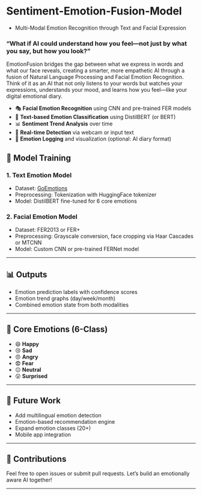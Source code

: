 # Sentiment-Emotion-Fusion-Model
- Multi-Modal Emotion Recognition through Text and Facial Expression

 ### “What if AI could understand how you feel—not just by what you say, but how you look?”
EmotionFusion bridges the gap between what we express in words and what our face reveals, creating a smarter, more empathetic AI through a fusion of Natural Language Processing and Facial Emotion Recognition.
Think of it as an AI that not only listens to your words but watches your expressions, understands your mood, and learns how you feel—like your digital emotional diary.

- 🎭 **Facial Emotion Recognition** using CNN and pre-trained FER models
- 🧠 **Text-based Emotion Classification** using DistilBERT (or BERT)
- 📊 **Sentiment Trend Analysis** over time
- 🔁 **Real-time Detection** via webcam or input text
- 🧾 **Emotion Logging** and visualization (optional: AI diary format)

  
## 🧪 Model Training

### 1. **Text Emotion Model**
- Dataset: [GoEmotions](https://github.com/google-research/google-research/tree/master/goemotions)
- Preprocessing: Tokenization with HuggingFace tokenizer
- Model: DistilBERT fine-tuned for 6 core emotions

### 2. **Facial Emotion Model**
- Dataset: FER2013 or FER+  
- Preprocessing: Grayscale conversion, face cropping via Haar Cascades or MTCNN
- Model: Custom CNN or pre-trained FERNet model

---

## 📊 Outputs

- Emotion prediction labels with confidence scores
- Emotion trend graphs (day/week/month)
- Combined emotion state from both modalities

---

## 🧠 Core Emotions (6-Class)

- 😄 **Happy**
- 😢 **Sad**
- 😠 **Angry**
- 😨 **Fear**
- 😐 **Neutral**
- 😲 **Surprised**

---

## 📝 Future Work

- Add multilingual emotion detection
- Emotion-based recommendation engine
- Expand emotion classes (20+)
- Mobile app integration

---

## 🤝 Contributions

Feel free to open issues or submit pull requests. Let’s build an emotionally aware AI together!

---
